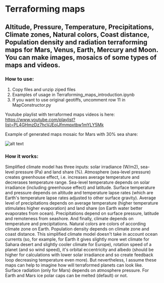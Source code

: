 # Terraforming maps 

## Altitude, Pressure, Temperature, Precipitations, Climate zones, Natural colors, Coast distance, Population density and radiation terraforming maps for Mars, Venus, Earth, Mercury and Moon. You can make images, mosaics of some types of maps and videos.

### How to use:
1) Copy files and unzip ziped files
2) Examples of usage in Terraforming_maps_introduction.ipynb
3) If you want to use original geotiffs, uncomment row 11 in MapConstructor.py

Youtube playlist with terraformed maps videos is here: https://www.youtube.com/playlist?list=PL4GHmzDz7hcVJEolJfmmpxtbw1mYLY5Mk

Example of generated maps mosaic for Mars with 30% sea share:

![alt text](https://github.com/ilyenkov/terraforming_maps/blob/main/Mars_30_percent_mosaic.jpg?raw=true)

### How it works:
Simplified climate model has three inputs: solar irradiance (W/m2), sea-level pressure (Pa) and land share (%). Atmosphere (sea-level pressure) creates greenhouse effect, i.e. increases average temperature and decrerases temperature range. Sea-level temperature depends on solar irradiance (including greenhouse effect) and latitude. Surface temperature and pressure depends on altitude and temperature lapse rates (which are Earth's temperature lapse rates adjusted to other surface gravity). Average level of precipitations depends on average temperature (higher temperature stimulates higher evaporation) and land share (on Earth water better evaporates from ocean). Precipitations depend on surface pressure, latitude and remoteness from seashore. And finally, climate depends on temperature and precipitations. Natural colors are colors of according climate zone on Earth. Population density depends on climate zone and coast distance.
This simplified climate model doesn't take in account ocean currents (so, for example, for Earth it gives slightly more wet climate for Sahara desert and slightly cooler climate for Europe), rotation speed of a planet (and so wind speed), it's orbital eccentricity and albedo (should be higher for calculations with lower solar irradiance and so create feedback loop decreasing temperature even more). But nevertheless, I assume these maps can help to imagine how will terraformed planets can look like.
Surface radiation (only for Mars) depends on atmosphere pressure. For Earth and Mars ice polar caps can be melted (default) or not.
